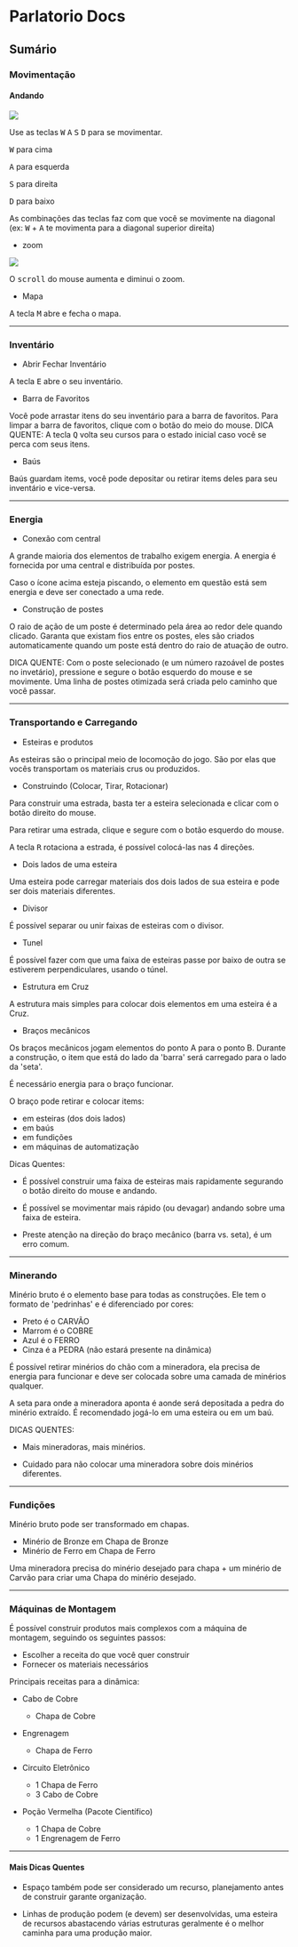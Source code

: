 # Parlatorio Docs

## Sumário


### Movimentação

#### Andando

![](wasd.gif)

Use as teclas <kbd>W</kbd> <kbd>A</kbd> <kbd>S</kbd> <kbd>D</kbd> para se movimentar.

<kbd>W</kbd> para cima

<kbd>A</kbd> para esquerda

<kbd>S</kbd> para direita

<kbd>D</kbd> para baixo

As combinações das teclas faz com que você se movimente na diagonal (ex: <kbd>W</kbd> + <kbd>A</kbd> te movimenta para a diagonal superior direita)


- zoom

![](zoom.gif)

O <kbd>scroll</kbd> do mouse aumenta e diminui o zoom.

- Mapa

A tecla <kbd>M</kbd> abre e fecha o mapa.

---

### Inventário

- Abrir Fechar Inventário

A tecla <kbd>E</kbd> abre o seu inventário.

- Barra de Favoritos

Você pode arrastar itens do seu inventário para a barra de favoritos. Para limpar a barra de favoritos, clique com o botão do meio do mouse.
DICA QUENTE: A tecla <kbd>Q</kbd> volta seu cursos para o estado inicial caso você se perca com seus itens.

- Baús

Baús guardam items, você pode depositar ou retirar items deles para seu inventário e vice-versa.

---

### Energia
- Conexão com central

A grande maioria dos elementos de trabalho exigem energia. A energia é fornecida por uma central e distribuída por postes.

Caso o ícone acima esteja piscando, o elemento em questão está sem energia e deve ser conectado a uma rede.

- Construção de postes

O raio de ação de um poste é determinado pela área ao redor dele quando clicado.
Garanta que existam fios entre os postes, eles são criados automaticamente quando um poste está dentro do raio de atuação de outro.

DICA QUENTE: Com o poste selecionado (e um número razoável de postes no invetário), pressione e segure o botão esquerdo do mouse e se movimente. Uma linha de postes otimizada será criada pelo caminho que você passar.

---

### Transportando e Carregando

- Esteiras e produtos

As esteiras são o principal meio de locomoção do jogo. São por elas que vocês transportam os materiais crus ou produzidos.

- Construindo (Colocar, Tirar, Rotacionar)

Para construir uma estrada, basta ter a esteira selecionada e clicar com o botão direito do mouse. 

Para retirar uma estrada, clique e segure com o botão esquerdo do mouse.

A tecla <kbd>R</kbd> rotaciona a estrada, é possível colocá-las nas 4 direções.


- Dois lados de uma esteira

Uma esteira pode carregar materiais dos dois lados de sua esteira e pode ser dois materiais diferentes.

- Divisor

É possível separar ou unir faixas de esteiras com o divisor.

- Tunel

É possível fazer com que uma faixa de esteiras passe por baixo de outra se estiverem perpendiculares, usando o túnel.

- Estrutura em Cruz

A estrutura mais simples para colocar dois elementos em uma esteira é a Cruz.


- Braços mecânicos

Os braços mecânicos jogam elementos do ponto A para o ponto B. Durante a construção, o item que está do lado da 'barra' será carregado para o lado da 'seta'.

É necessário energia para o braço funcionar.

O braço pode retirar e colocar items:

- em esteiras (dos dois lados)
- em baús
- em fundições
- em máquinas de automatização

Dicas Quentes:

- É possível construir uma faixa de esteiras mais rapidamente segurando o botão direito do mouse e andando.

- É possível se movimentar mais rápido (ou devagar) andando sobre uma faixa de esteira.

- Preste atenção na direção do braço mecânico (barra vs. seta), é um erro comum.

---

### Minerando

Minério bruto é o elemento base para todas as construções. Ele tem o formato de 'pedrinhas' e é diferenciado por cores:

- Preto é o CARVÃO
- Marrom é o COBRE
- Azul é o FERRO
- Cinza é a PEDRA (não estará presente na dinâmica)

É possível retirar minérios do chão com a mineradora, ela precisa de energia para funcionar e deve ser colocada sobre uma camada de minérios qualquer.

A seta para onde a mineradora aponta é aonde será depositada a pedra do minério extraído. É recomendado jogá-lo em uma esteira ou em um baú.

DICAS QUENTES:

- Mais mineradoras, mais minérios.

- Cuidado para não colocar uma mineradora sobre dois minérios diferentes.

---

### Fundições

Minério bruto pode ser transformado em chapas.

- Minério de Bronze em Chapa de Bronze
- Minério de Ferro em Chapa de Ferro

Uma mineradora precisa do minério desejado para chapa + um minério de Carvão para criar uma Chapa do minério desejado.

---

### Máquinas de Montagem

É possível construir produtos mais complexos com a máquina de montagem, seguindo os seguintes passos:

- Escolher a receita do que você quer construir
- Fornecer os materiais necessários


Principais receitas para a dinâmica:

- Cabo de Cobre
  - Chapa de Cobre
  
- Engrenagem
  - Chapa de Ferro
  
- Circuito Eletrônico
  - 1 Chapa de Ferro
  - 3 Cabo de Cobre
  
- Poção Vermelha (Pacote Científico)
  - 1 Chapa de Cobre
  - 1 Engrenagem de Ferro

---

#### Mais Dicas Quentes

- Espaço também pode ser considerado um recurso, planejamento antes de construir garante organização.

- Linhas de produção podem (e devem) ser desenvolvidas, uma esteira de recursos abastacendo várias estruturas geralmente é o melhor caminha para uma produção maior.

